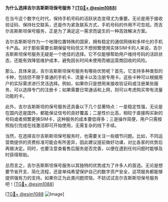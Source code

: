 **为什么选择吉尔吉斯斯坦保号服务？[[TG💪+ @esim1088](https://t.me/s/esim1088)]**

在当今这个数字化时代，保持手机号码的活跃状态变得尤为重要。无论是用于接收验证码、保持社交联系，还是作为紧急联系方式，手机号码的作用不可忽视。而吉尔吉斯斯坦保号服务，正是为了满足这一需求而诞生的一种高效解决方案。

吉尔吉斯斯坦作为一个地理位置特殊的国家，拥有稳定的通信网络和多样化的手机卡产品。对于那些需要长期保留号码但又不想频繁使用实体SIM卡的人来说，吉尔吉斯斯坦保号服务无疑是一个绝佳的选择。它不仅能够帮助用户维持号码的活跃状态，还能有效降低维护成本，避免因长时间未使用而被运营商回收的风险。

那么，具体来说，吉尔吉斯斯坦保号服务有哪些优势呢？首先，它支持多种类型的卡种，包括但不限于普通的手机卡、流量卡以及注册专用卡。这些卡种可以根据用户的实际需求进行灵活选择。例如，如果你只是想用来接收验证码或注册某些服务，可以选择专门的注册卡；如果需要日常通话和上网，则可以考虑购买带有流量功能的卡。

此外，吉尔吉斯斯坦的保号服务还具备以下几个显著特点：一是稳定性强，无论是在国内还是国外，都能保证信号的良好覆盖；二是性价比高，相较于直接购买新的号码或者频繁更换SIM卡，这种服务的成本要低得多；三是操作简便，用户只需按照指引完成在线激活即可开始使用，无需复杂的线下手续。

当然，在选择吉尔吉斯斯坦保号服务时，也需要关注一些细节问题。比如，不同运营商提供的资费标准可能会有所差异，因此建议提前做好功课，对比各家的优势后再做决定。同时，也要注意查看售后服务是否完善，以便在遇到任何问题时能够及时获得帮助。

总而言之，吉尔吉斯斯坦保号服务以其独特的优势成为了许多人的首选。无论是想要节省开支、简化流程，还是单纯希望保护自己的数字资产安全，这项服务都能够提供强有力的支持。如果你正为此类问题烦恼，不妨试试吉尔吉斯斯坦保号服务吧！[[TG💪+ @esim1088](https://t.me/s/esim1088)]

[[TG💪+ @esim1088](https://t.me/s/esim1088) ![Image](https://i.postimg.cc/4NQfJmqS/Snipaste-2025-05-13-00-14-12.png)]